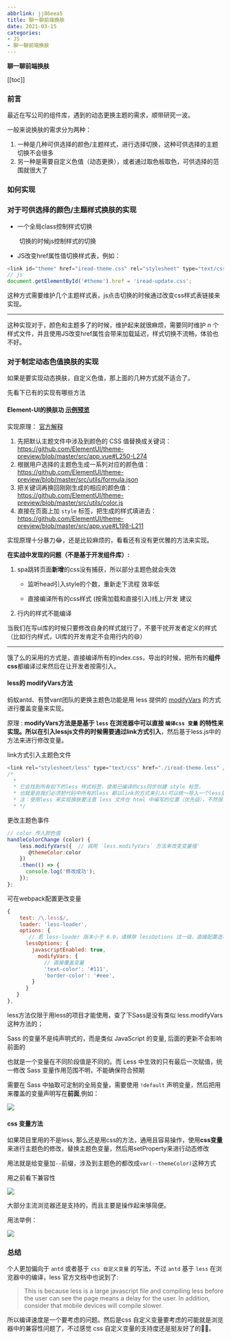 ```yaml
---
abbrlink: jj86eea5
title: 聊一聊前端换肤
date: 2021-03-15
categories: 
- JS
- 聊一聊前端换肤
---
```

<strong class='old-blog'>聊一聊前端换肤</strong>

[[toc]]

### 前言

最近在写公司的组件库，遇到的动态更换主题的需求，顺带研究一波。

一般来说换肤的需求分为两种：

1. 一种是几种可供选择的颜色/主题样式，进行选择切换，这种可供选择的主题切换不会很多
2. 另一种是需要自定义色值（动态更换），或者通过取色板取色，可供选择的范围就很大了


### 如何实现 

### 对于可供选择的颜色/主题样式换肤的实现

- 一个全局class控制样式切换

　　切换的时候js控制样式的切换

- JS改变href属性值切换样式表，例如：

```javascript
<link id="theme" href="iread-theme.css" rel="stylesheet" type="text/css">
// js
document.getElementById('#theme').href = 'iread-update.css';
```

这种方式需要维护几个主题样式表，js点击切换的时候通过改变css样式表链接来实现。 

----------

这种实现对于，颜色和主题多了的时候，维护起来就很麻烦，需要同时维护 n 个样式文件，并且使用JS改变href属性会带来加载延迟，样式切换不流畅，体验也不好。

 

### 对于制定动态色值换肤的实现

如果是要实现动态换肤，自定义色值，那上面的几种方式就不适合了。 

先看下已有的实现有哪些方法

####  Element-UI的换肤功 [示例预览](https://elementui.github.io/theme-preview/#/zh-CN)

实现原理： [ 官方解释](https://github.com/ElemeFE/element/issues/3054)

1. 先把默认主题文件中涉及到颜色的 CSS 值替换成关键词：https://github.com/ElementUI/theme-preview/blob/master/src/app.vue#L250-L274
2. 根据用户选择的主题色生成一系列对应的颜色值：https://github.com/ElementUI/theme-preview/blob/master/src/utils/formula.json
3. 把关键词再换回刚刚生成的相应的颜色值：https://github.com/ElementUI/theme-preview/blob/master/src/utils/color.js
4. 直接在页面上加 `style` 标签，把生成的样式填进去：https://github.com/ElementUI/theme-preview/blob/master/src/app.vue#L198-L211

实现原理十分暴力😂，还是比较麻烦的，看看还有没有更优雅的方法来实现。



**在实战中发现的问题（不是基于开发组件库）:**

1. spa跳转页面**新增**的css没有捕获，所以部分主题色就会失效 

   - 监听head引入style的个数，重新走下流程 效率低

   - 直接编译所有的css样式 (按需加载和直接引入)线上/开发  建议

2. 行内的样式不能编译

当我们在写ui库的时候只要修改自身的样式就行了，不要干扰开发者定义的样式（比如行内样式，UI库的开发肯定不会用行内的😄）

----

饿了么的采用的方式是，直接编译所有的index.css，导出的时候，把所有的**组件css**都编译过来然后在让开发者按需引入。



#### less的 modifyVars方法

蚂蚁antd、有赞vant团队的更换主题色功能是用 less 提供的 [modifyVars](http://lesscss.org/usage/#using-less-in-the-browser-modify-variables) 的方式进行覆盖变量来实现。

原理  : **modifyVars方法是是基于 `less` 在浏览器中可以直接 `编译css 变量` 的特性来实现。**所以在引入lessjs文件的时候需要**通过link方式引入**，然后基于less.js中的方法来进行修改变量。

link方式引入主题色文件

```javascript
<link rel="stylesheet/less" type="text/css" href="./iread-theme.less" />
/*
  *
  * 它会找到所有如下的less 样式标签，使用已编译的css同步创建 style 标签。
  * 也就是说我们必须把代码中所有的less 都以link的方式来引入(可以统一导入一个less里面)，这样less.js 才能在浏览器端实现编译。
  * 注：使用less 来实现换肤要注意 less 文件在 html 中编写的位置（优先级），不然很可能被其他css 文件所干扰导致换肤失败
  * */
```

更改主题色事件

```javascript
// color 传入颜色值
handleColorChange (color) {
    less.modifyVars({  // 调用 `less.modifyVars` 方法来改变变量值'
       @themeColor:color
    })
    .then(() => {
      console.log('修改成功');
    });
};
```

 可在webpack配置更改变量

```javascript
{
    test: /\.less$/,
    loader: 'less-loader',
    options: {
       // 若 less-loader 版本小于 6.0，请移除 lessOptions 这一级，直接配置选项。
      lessOptions: {
        javascriptEnabled: true,
          modifyVars: {
            // 直接覆盖变量
            'text-color': '#111',
            'border-color': '#eee',
        }
      } 
   }
},
```

less方法仅限于用less的项目才能使用，查了下Sass是没有类似 less.modifyVars 这种方法的；

Sass 的变量不是纯声明式的，⽽是类似 JavaScript 的变量, 后面的更新不会影响前面的

也就是一个变量在不同阶段值是不同的。而 Less 中生效的只有最后一次赋值，统一修改 Sass 变量作用范围不明，不能确保符合预期

需要在 Sass 中抽取可定制的全局变量，需要使用 `!default` 声明变量，然后把用来覆盖的变量声明写在**前面**,例如：

![](https://tva1.sinaimg.cn/large/008eGmZEly1goo89u8g8pj30ik06et9h.jpg)

#### css 变量方法

如果项目里用的不是less, 那么还是用css的方法，通用且容易操作，使用**css变量**来进行主题色的修改，替换主题色变量，然后用setProperty来进行动态修改

用法就是给变量加`--`前缀，涉及到主题色的都改成`var(--themeColor)`这种方式

用之前看下兼容性

![](https://tva1.sinaimg.cn/large/008eGmZEly1goo8hf6vwpj31g20kjjx7.jpg)

大部分主流浏览器还是支持的，而且主要是操作起来够简便。

用法举例：

![](https://tva1.sinaimg.cn/large/008eGmZEly1goo8dm8qrpj30q40aoab1.jpg)

### 总结

个人更加偏向于 `antd` 或者基于 `css 自定义变量` 的写法，不过 `antd` 基于 `less` 在浏览器中的编译，less 官方文档中也说到了:

> This is because less is a large javascript file and compiling less before the user can see the page means a delay for the user. In addition, consider that mobile devices will compile slower.

所以编译速度是一个要考虑的问题。然后是css 自定义变量要考虑的可能就是浏览器中的兼容性问题了，不过感觉 css 自定义变量的支持度还是挺友好了的🤣🤣。

